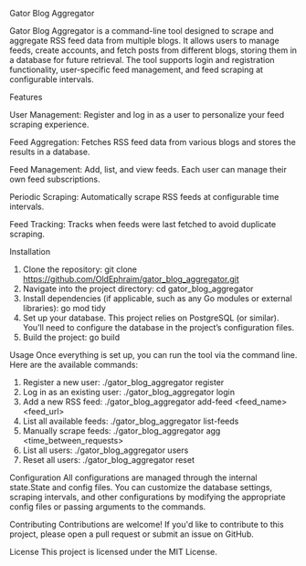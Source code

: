 Gator Blog Aggregator

Gator Blog Aggregator is a command-line tool designed to scrape and aggregate RSS feed data from multiple blogs. It allows users to manage feeds, create accounts, and fetch posts from different blogs, storing them in a database for future retrieval. The tool supports login and registration functionality, user-specific feed management, and feed scraping at configurable intervals.

Features

User Management: Register and log in as a user to personalize your feed scraping experience.

Feed Aggregation: Fetches RSS feed data from various blogs and stores the results in a database.

Feed Management: Add, list, and view feeds. Each user can manage their own feed subscriptions.

Periodic Scraping: Automatically scrape RSS feeds at configurable time intervals.

Feed Tracking: Tracks when feeds were last fetched to avoid duplicate scraping.

Installation
1. Clone the repository: git clone https://github.com/OldEphraim/gator_blog_aggregator.git
2. Navigate into the project directory: cd gator_blog_aggregator
3. Install dependencies (if applicable, such as any Go modules or external libraries): go mod tidy
4. Set up your database. This project relies on PostgreSQL (or similar). You’ll need to configure the database in the project’s configuration files.
5. Build the project: go build

Usage
Once everything is set up, you can run the tool via the command line. Here are the available commands:

1. Register a new user: ./gator_blog_aggregator register <username>
2. Log in as an existing user: ./gator_blog_aggregator login <username>
3. Add a new RSS feed: ./gator_blog_aggregator add-feed <feed_name> <feed_url>
4. List all available feeds: ./gator_blog_aggregator list-feeds
5. Manually scrape feeds: ./gator_blog_aggregator agg <time_between_requests>
6. List all users: ./gator_blog_aggregator users
7. Reset all users: ./gator_blog_aggregator reset

Configuration
All configurations are managed through the internal state.State and config files. You can customize the database settings, scraping intervals, and other configurations by modifying the appropriate config files or passing arguments to the commands.

Contributing
Contributions are welcome! If you'd like to contribute to this project, please open a pull request or submit an issue on GitHub.

License
This project is licensed under the MIT License.
